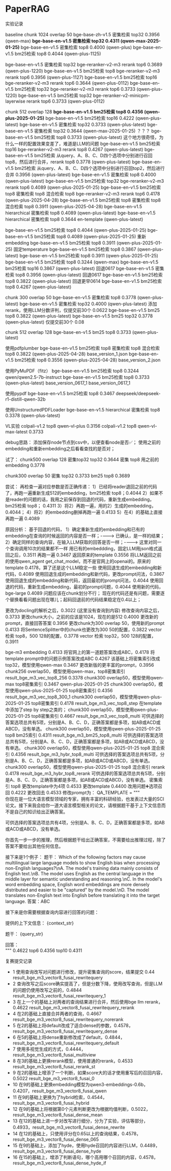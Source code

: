 # PaperRAG

实验记录

baseline
chunk 1024 overlap 50
bge-base-zh-v1.5 密集检索 top32 0.3956  (qwen-max)
**bge-base-en-v1.5 密集检索 top32 0.4311  (qwen-max-2025-01-25)**
bge-base-en-v1.5 密集检索 top8 0.4000 (qwen-plus)
bge-base-en-v1.5 bm25检索 top8 0.4044 (qwen-plus-1125)

bge-base-en-v1.5 密集检索 top32 bge-reranker-v2-m3 rerank top6 0.3689 (qwen-plus-1220)
bge-base-en-v1.5 bm25检索 top8 bge-reranker-v2-m3 rerank top6 0.3956 (qwen-plus-1127)
bge-base-en-v1.5 bm25检索 top16 bge-reranker-v2-m3 rerank top6 0.3644 (qwen-plus-0112)
bge-base-en-v1.5 bm25检索 top32 bge-reranker-v2-m3 rerank top6 0.3733 (qwen-plus-1220)
bge-base-en-v1.5 bm25检索 top32 bge-reranker-v2-minicpm-layerwise rerank top6 0.3733 (qwen-plus-0112)

chunk 512 overlap 128
**bge-base-en-v1.5 bm25检索 top8 0.4356 (qwen-plus-2025-01-25)**
bge-base-en-v1.5 bm25检索 top16 0.4222 (qwen-plus-latest)
bge-base-en-v1.5 密集检索 top32 0.3733 (qwen-plus-latest)
bge-base-en-v1.5 密集检索 top32 0.3644  (qwen-max-2025-01-25) ？？？
bge-base-en-v1.5 bm25检索 top8 0.3733 (qwen-plus-latest)  这个地方很奇怪，为什么一样的配置效果变差了，难道是LLM的问题
bge-base-en-v1.5 bm25检索 top16 bge-reranker-v2-m3 rerank top8 0.4267 (qwen-plus-latest)
bge-base-en-v1.5 bm25检索 从query、A、B、C、D四个选项中分别进行召回top8，然后进行合并，rerank top8 0.3778 (qwen-plus-latest)
bge-base-en-v1.5 bm25检索 从query、A、B、C、D四个选项中分别进行召回top2，然后进行合并 0.3956 (qwen-plus-latest)
bge-base-en-v1.5 密集检索 top8 0.4000 (qwen-plus-latest)
bge-base-en-v1.5 bm25检索 top32 bge-reranker-v2-m3 rerank top6 0.4089 (qwen-plus-2025-01-25)
bge-base-en-v1.5 bm25检索 top8 密集检索 top8 混合检索 top8 bge-reranker-v2-m3 rerank top6 0.4178 (qwen-plus-2025-04-28)
bge-base-en-v1.5 bm25检索 top8 密集检索 top8 混合检索 top8 0.3911 (qwen-plus-2025-04-28)
bge-base-en-v1.5 hierarchical 密集检索 top8 0.4089 (qwen-plus-latest)
bge-base-en-v1.5 hierarchical 密集检索 top8 0.3644 en-template (qwen-plus-latest)

bge-base-en-v1.5 bm25检索 top8 0.4044 (qwen-plus-2025-01-25)
bge-base-en-v1.5 bm25检索 top8 0.4089 (qwen-plus-2025-01-25) 重新embedding
bge-base-en-v1.5 bm25检索 top8 0.3911 (qwen-plus-2025-01-25) 固定temperature
bge-base-en-v1.5 bm25检索 top8 0.3867 (qwen-plus-latest)
bge-base-en-v1.5 bm25检索 top8 0.3911 (qwen-plus-2025-01-25)
bge-base-en-v1.5 bm25检索 top8 0.3244 (qwen-max)
bge-base-en-v1.5 bm25检索 top16 0.3867 (qwen-plus-latest)
回退0617 bge-base-en-v1.5 密集检索 top8 0.3956 (qwen-plus-latest)
回退0617 bge-base-en-v1.5 bm25检索 top8 0.3822 (qwen-plus-latest)
回退更早0614 bge-base-en-v1.5 bm25检索 top8 0.4267 (qwen-plus-latest)

chunk 300 overlap 50
bge-base-en-v1.5 密集检索 top8 0.3778 (qwen-plus-latest)
bge-base-en-v1.5 密集检索 top32 0.4000 (qwen-plus-latest) 添加rerank，使用LLM分数评判，仅提交前30个 0.0622
bge-base-en-v1.5 bm25 top8 0.3822 (qwen-plus-latest)
bge-base-en-v1.5 bm25 top32 0.3778 (qwen-plus-latest)  仅提交前30个 0.08

chunk 512 overlap 128
bge-base-en-v1.5 bm25 top8 0.3733 (qwen-plus-latest)

使用pdfplumber
bge-base-en-v1.5 bm25检索 top8 密集检索 top8 混合检索 top8 0.3822 (qwen-plus-2025-04-28) base_version_1.json
bge-base-en-v1.5 bm25检索 top8  0.3556 (qwen-plus-2025-04-28) base_version_2.json

使用PyMuPDF（fitz）
bge-base-en-v1.5 bm25检索 top8 0.3244 qwen/qwen2.5-7b-instruct
bge-base-en-v1.5 bm25检索 top8 0.3733 (qwen-plus-latest) base_version_0617_1 base_version_0617_1

使用pypdf
bge-base-en-v1.5 bm25检索 top8 0.3467 deepseek/deepseek-r1-distill-qwen-32b

使用UnstructuredPDFLoader
bge-base-en-v1.5 hierarchical 密集检索 top8 0.3378 (qwen-plus-latest)

VL实验
colpali-v1.2 top8 qwen-vl-plus 0.3156
colpali-v1.2 top8 qwen-vl-max-latest 0.3733

debug思路：
添加保存node节点到csv中，以便查看node是否✅；
使用之前的embedding和重新embedding之后看看查找的是否对；

试了：
chunk500 overlap 128
密集top32 top32 0.3644
密集 top8 用之前的embedding 0.3778

chunk300 overlap 50
密集 top32 0.3733
bm25 top8 0.3689

尝试：
再检查一遍对应参数是否正确传递：
1）已经将reader退回之前的代码了，再跑一遍重新生成512的embedding，bm25检索 top8；0.4044
2）如果不是reader的问题的话，我用之前保存到回退的代码，重新生成embedding，bm25检索 top8； 0.4311
3）将2）再跑一遍，用的2）生成的embedding，0.4044；
4）将2）的embedding删掉再跑一遍 0.4133
5）在4）的基础上直接再跑一遍 0.4089

原因分析：
基于回退的代码，
1）确定重新生成的embedding和已有的embedding在查询的时候返回的内容是否一样；----> 已确认，是一样的结果；
2）确定同样的查询内容，在输入LLM获取的回答是否一样；----> 这里对同一个查询调用10次的结果都不一样
用已有的embeddding，固定LLM用json格式返回之后，0.3511
再跑一遍 0.3467
返回原来的template 0.3556
将LLM返回之前的使用qwen_agent get_chat_model，而不是官网上的openai的。原来的template 0.4178，算了还是这个LLM稳定一些
使用回退生成的embedding和新代码，0.4089
使用回退生成的embedding和新代码，更改prompt问法，0.3867
使用回退生成的embedding和新代码，返回最初的prompt问法，0.4044
使用回退的代码，重新生成embedding，最初的prompt问题，0.4044
使用新的代码，bge-large 0.4089 问题应该在chunk划分不行；
现在的代码还是有问题，需要逐个替换看看问题出现在哪儿；起码回退前的代码结果稳定在0.4以上；

更改为docling的解析之后，0.3022 (这里没有查询到内容)
修改查询内容之后，0.3733
更改chunk大小，之前的应该是1024，现在的是512 0.4000
更改新的prompt，直接回答答案 0.3956
更改chunk为300 overlap 50，使用新的prompt 0.4133
将SentenceSplitter中的chunk也更改为300 50的配置，0.3822
vector 检索 top8，500 128的配置，0.3778
vector 检索 top32，500 128的配置，0.3911

bge-m3 embedding 0.4133
将官网上的第一道题答案改成ABC，0.4178
将template prompt中的问题示例答案改成ABC 0.4267 该基础上将密集索引改成top32，模型使用qwen-max 0.3467
更改新版的更丰富的prompt，0.3956
chunk256 overlap50，模型使用qwen-max，top8密集索引 result_bge_m3_vec_top8_256 0.3378
chunk300 overlap50，模型使用qwen-max top8密集索引 0.3467 qwen-plus-2025-01-25
chunk300 overlap50，模型使用qwen-plus-2025-01-25 top8密集索引 0.4356 result_bge_m3_vec_top8_300_1
chunk300 overlap50，模型使用qwen-plus-2025-01-25 top8密集索引 0.4178 result_bge_m3_vec_top8_step 在template中添加了step by step之类的；
chunk300 overlap50，模型使用qwen-plus-2025-01-25 top8密集索引 0.4667 result_bge_m3_vec_top8_multi 可供选择的答案选项总共有5项，分别是A、B、C、D，正确答案都是多项，如AB或ACD或ABCD，没有单选。
chunk300 overlap50，模型使用qwen-plus-2025-01-25 top8 bm25索引 0.4311 result_bge_m3_bm25_top8_multi 可供选择的答案选项总共有5项，分别是A、B、C、D，正确答案都是多项，如AB或ACD或ABCD，没有单选。
chunk300 overlap50，模型使用qwen-plus-2025-01-25 top8 混合索引 0.4356 result_bge_m3_hybr_top8_multi 可供选择的答案选项总共有5项，分别是A、B、C、D，正确答案都是多项，如AB或ACD或ABCD，没有单选。
chunk300 overlap50，模型使用qwen-plus-2025-01-25 top8 混合索引 rerank 0.4178 result_bge_m3_hybr_top8_rerank 可供选择的答案选项总共有5项，分别是A、B、C、D，正确答案都是多项，如AB或ACD或ABCD，没有单选。
密集索引 top8 更改template中为4项 0.4533
更改template 0.4400
改用问题➕选项召回 0.4222 更改回去 0.4533
修改prompt为：
QA_TEMPLATE = """\
你现在是一位大语言模型领域的专家，拥有丰富的科研经验，也发表过大量的SCI论文。接下来我会给你一道大语言模型相关的论文，请根据题干基于上下文信息而不是自己的知识给出正确答案。

可供选择的答案选项总共有4项，分别是A、B、C、D，正确答案都是多项，如AB或ACD或ABCD，没有单选。

你首先一步一步的推理，然后根据题干给出正确答案，不需要给出推理过程，除了答案不要给出其他任何信息。

接下来是1个例子：
题干：
Which of the following factors may cause multilingual large language models to show English bias when processing non-English languages?\nA. The model's training data mainly consists of English text.\nB. The model uses English as the central language in the middle layer for semantic understanding and reasoning.\nC. In the model's word embedding space, English word embeddings are more densely distributed and easier to be \"captured\" by the model.\nD. The model translates non-English text into English before translating it into the target language.
答案：ABC

接下来是你需要根据查询内容进行回答的问题：

提供的上下文信息：
{context_str}

题干：
{query_str}

回答：\
""" 0.4622
top6 0.4356 top10 0.4311

复赛提交记录

* 1 使用查询改写对问题进行修改，提升密集查询的score，结果提交 0.44 result_bge_m3_vector8_fusai_rewritequery
* 2 查询改写之后score确实提高了，但是分数下降，使用改写查询，但是LLM的问题仍使用改写之前的，0.4844 result_bge_m3_vector8_fusai_rewritequery_1
* 3 在上一个的基础上对两者的查询结果进行合并，然后使用bge llm rerank， 0.4622 result_bge_m3_vector8_fusai_rewritequery_rerank
* 4 在2的基础上直接合并两者的查询，0.4667 result_bge_m3_vector8_fusai_rewritequery_norerank
* 5 在2的基础上将default改成了适合dense的参数，0.4578，result_bge_m3_vector8_fusai_rewritequery_dense
* 6 在5的基础上将dense重新修改成了default，0.4844，result_bge_m3_vector8_fusai_rewritequery_default
* 7 使用多视觉生成的方式，0.4444，result_bge_m3_vector8_fusai_multiview
* 8 在3的基础上更换rerank模型，使用普通的rerank，0.4533 result_bge_m3_vector8_fusai_rerank_st
* 9 在2的基础上增添了一个判断，如果score大的话才使用重写后的召回内容，0.5022 result_bge_m3_vector8_fusai_0
* 10 在9的基础上更换embedding模型为qwen3-embeddings-0.6b，0.4207，result_bge_m3_vector8_fusai_qwen
* 11 在9的基础上更换为了hybrid检索，0.4544，result_bge_m3_vector8_fusai_hybrid
* 12 在9的基础上将根据第0个元素判断更改为根据均值判断，0.5022，result_bge_m3_vector8_fusai_dense_mean
* 13 在12的基础上进一步对改写进行细分，分为了实验，评估等部分，0.4933，result_bge_m3_vector8_fusai_dense_rewrite
* 14 在12的基础上，只使用评分在0.65以上的查询结果，0.4578，result_bge_m3_vector8_fusai_dense_065
* 15 在9的基础上，添加了hyde，使用hyde召回的内容进行LLM，0.4489，result_bge_m3_vector8_fusai_dense_hyde
* 16 在15的基础上，增添了判断语句，哪个高用哪个召回的内容，0.4578，result_bge_m3_vector8_fusai_dense_hyde_if
